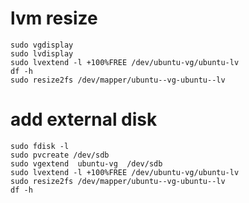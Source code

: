 # lvm resize

```shell
sudo vgdisplay
sudo lvdisplay
sudo lvextend -l +100%FREE /dev/ubuntu-vg/ubuntu-lv
df -h
sudo resize2fs /dev/mapper/ubuntu--vg-ubuntu--lv
```

# add external disk 
```shell
sudo fdisk -l
sudo pvcreate /dev/sdb
sudo vgextend  ubuntu-vg  /dev/sdb
sudo lvextend -l +100%FREE /dev/ubuntu-vg/ubuntu-lv
sudo resize2fs /dev/mapper/ubuntu--vg-ubuntu--lv
df -h
```